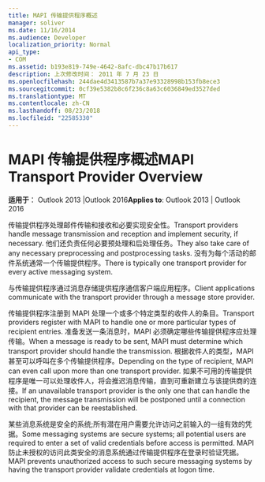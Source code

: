 ```yaml
---
title: MAPI 传输提供程序概述
manager: soliver
ms.date: 11/16/2014
ms.audience: Developer
localization_priority: Normal
api_type:
- COM
ms.assetid: b193e819-749e-4642-8afc-dbc47b17b617
description: 上次修改时间： 2011 年 7 月 23 日
ms.openlocfilehash: 244dae4d3413587b7a37e93328998b153fb8ece3
ms.sourcegitcommit: 0cf39e5382b8c6f236c8a63c6036849ed3527ded
ms.translationtype: MT
ms.contentlocale: zh-CN
ms.lasthandoff: 08/23/2018
ms.locfileid: "22585330"
---
```

# <a name="mapi-transport-provider-overview"></a><span data-ttu-id="447c7-103">MAPI 传输提供程序概述</span><span class="sxs-lookup"><span data-stu-id="447c7-103">MAPI Transport Provider Overview</span></span>

  
  
<span data-ttu-id="447c7-104">**适用于**： Outlook 2013 |Outlook 2016</span><span class="sxs-lookup"><span data-stu-id="447c7-104">**Applies to**: Outlook 2013 | Outlook 2016</span></span> 
  
<span data-ttu-id="447c7-105">传输提供程序处理邮件传输和接收和必要实现安全性。</span><span class="sxs-lookup"><span data-stu-id="447c7-105">Transport providers handle message transmission and reception and implement security, if necessary.</span></span> <span data-ttu-id="447c7-106">他们还负责任何必要预处理和后处理任务。</span><span class="sxs-lookup"><span data-stu-id="447c7-106">They also take care of any necessary preprocessing and postprocessing tasks.</span></span> <span data-ttu-id="447c7-107">没有为每个活动的邮件系统通常一个传输提供程序。</span><span class="sxs-lookup"><span data-stu-id="447c7-107">There is typically one transport provider for every active messaging system.</span></span>
  
<span data-ttu-id="447c7-108">与传输提供程序通过消息存储提供程序通信客户端应用程序。</span><span class="sxs-lookup"><span data-stu-id="447c7-108">Client applications communicate with the transport provider through a message store provider.</span></span> 
  
<span data-ttu-id="447c7-109">传输提供程序注册到 MAPI 处理一个或多个特定类型的收件人的条目。</span><span class="sxs-lookup"><span data-stu-id="447c7-109">Transport providers register with MAPI to handle one or more particular types of recipient entries.</span></span> <span data-ttu-id="447c7-110">准备发送一条消息时，MAPI 必须确定哪些传输提供程序应处理传输。</span><span class="sxs-lookup"><span data-stu-id="447c7-110">When a message is ready to be sent, MAPI must determine which transport provider should handle the transmission.</span></span> <span data-ttu-id="447c7-111">根据收件人的类型，MAPI 甚至可以呼叫在多个传输提供程序。</span><span class="sxs-lookup"><span data-stu-id="447c7-111">Depending on the type of recipient, MAPI can even call upon more than one transport provider.</span></span> <span data-ttu-id="447c7-112">如果不可用的传输提供程序是唯一可以处理收件人，将会推迟消息传输，直到可重新建立与该提供商的连接。</span><span class="sxs-lookup"><span data-stu-id="447c7-112">If an unavailable transport provider is the only one that can handle the recipient, the message transmission will be postponed until a connection with that provider can be reestablished.</span></span>
  
<span data-ttu-id="447c7-113">某些消息系统是安全的系统;所有潜在用户需要允许访问之前输入的一组有效的凭据。</span><span class="sxs-lookup"><span data-stu-id="447c7-113">Some messaging systems are secure systems; all potential users are required to enter a set of valid credentials before access is permitted.</span></span> <span data-ttu-id="447c7-114">MAPI 防止未授权的访问此类安全的消息系统通过传输提供程序在登录时验证凭据。</span><span class="sxs-lookup"><span data-stu-id="447c7-114">MAPI prevents unauthorized access to such secure messaging systems by having the transport provider validate credentials at logon time.</span></span> 
  

